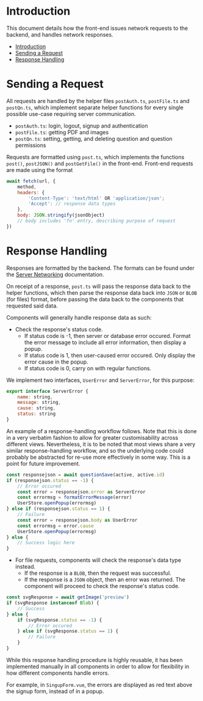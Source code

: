 # Introduction

This document details how the front-end issues network requests to the backend, and handles network responses.

- [Introduction](#introduction)
- [Sending a Request](#sending-a-request)
- [Response Handling](#response-handling)

# Sending a Request

All requests are handled by the helper files `postAuth.ts`, `postFile.ts` and `postQn.ts`, which implement separate helper functions for every single possible use-case requiring server communication.
- `postAuth.ts`: login, logout, signup and authentication
- `postFile.ts`: getting PDF and images
- `postQn.ts`: setting, getting, and deleting question and question permissions

Requests are formatted using `post.ts`, which implements the functions `post()`, `postJSON()` and `postGetFile()` in the front-end. Front-end requests are made using the format
```js
await fetch(url, {
	method,
	headers: {
		'Content-Type': 'text/html' OR 'application/json';
        'Accept': // response data types
	},
	body: JSON.stringify(jsonObject)
	// body includes 'fn' entry, describing purpose of request
})
```

# Response Handling

Responses are formatted by the backend. The formats can be found under the [Server Networking](../Server/networking.md) documentation.

On receipt of a response, `post.ts` will pass the response data back to the helper functions, which then parse the response data back into `JSON` or `BLOB` (for files) format, before passing the data back to the components that requested said data.

Components will generally handle response data as such:
- Check the response's status code.
  - If status code is -1, then server or database error occured. Format the error message to include all error information, then display a popup.
  - If status code is 1, then user-caused error occured. Only display the error cause in the popup.
  - If status code is 0, carry on with regular functions.

We implement two interfaces, `UserError` and `ServerError`, for this purpose:
```js
export interface ServerError {
    name: string,
    message: string,
    cause: string,
    status: string
}
```

An example of a response-handling workflow follows. Note that this is done in a very verbatim fashion to allow for greater customisability across different views. Nevertheless, it is to be noted that most views share a very similar response-handling workflow, and so the underlying code could probably be abstracted for re-use more effectively in some way. This is a point for future improvement.

```js
const responsejson = await questionSave(active, active.id)
if (responsejson.status == -1) {
    // Error occured
    const error = responsejson.error as ServerError
    const errormsg = formatErrorMessage(error)
    UserStore.openPopup(errormsg)
} else if (responsejson.status == 1) {
    // Failure
    const error = responsejson.body as UserError
    const errormsg = error.cause
    UserStore.openPopup(errormsg)
} else {
    // Success logic here
}
```
- For file requests, components will check the response's data type instead.
  - If the response is a `BLOB`, then the request was successful.
  - If the response is a `JSON` object, then an error was returned. The component will proceed to check the response's status code.
```js
const svgResponse = await getImage('preview')
if (svgResponse instanceof Blob) {
    // Success
} else {
    if (svgResponse.status == -1) {
        // Error occured
    } else if (svgResponse.status == 1) {
        // Failure
    }
}
```

While this response handling procedure is highly reusable, it has been implemented manually in all components in order to allow for flexibility in how different components handle errors. 

For example, in `SingupForm.vue`, the errors are displayed as red text above the signup form, instead of in a popup.
